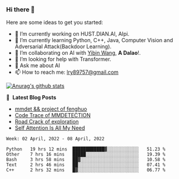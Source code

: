 ### Hi there 👋

<!--
**LRY89757/LRY89757** is a ✨ _special_ ✨ repository because its `README.md` (this file) appears on your GitHub profile.
-->
Here are some ideas to get you started:

- 🔭 I’m currently working on HUST.DIAN.AI, AIpi.
- 🌱 I’m currently learning Python, C++, Java, Computer Vision and Adversarial Attack(Backdoor Learning).
- 👯 I’m collaborating on AI with [Yibin Wang](https://github.com/flyleeee), **A Dalao**!.
- 🤔 I’m looking for help with Transformer.
- 💬 Ask me about AI
- 📫 How to reach me: lry89757@gmail.com
<!-- - 😄 Pronouns: ... -->
<!-- - ⚡ Fun fact: ... -->

[![Anurag's github stats](https://github-readme-stats.vercel.app/api?username=LRY89757)](https://github.com/anuraghazra/github-readme-stats)

📕 &nbsp;**Latest Blog Posts**
<!-- BLOG-POST-LIST:START -->
- [mmdet && project of fenghuo](https://lry89757.github.io/2021/11/09/mmdet-project-of-fenghuo/)
- [Code Trace of MMDETECTION](https://lry89757.github.io/2021/10/16/code-trace-of-mmdetection/)
- [Road Crack of exploration](https://lry89757.github.io/2021/10/04/lu-mian-lie-feng-shu-ju-ji-diao-yan/)
- [Self Attention Is All My Need](https://lry89757.github.io/2021/10/13/self-attention-is-all-my-need/)
<!-- - [God Mode in browsers: document.designMode = "on"](https://dev.to/gautamkrishnar/god-mode-in-browsers-document-designmode-on-2pmo) -->
<!-- BLOG-POST-LIST:END -->

<!--START_SECTION:waka-->
```text
Week: 02 April, 2022 - 08 April, 2022

Python   19 hrs 12 mins  ████████████▓░░░░░░░░░░░░   51.23 % 
Other    7 hrs 16 mins   █████░░░░░░░░░░░░░░░░░░░░   19.39 % 
Bash     3 hrs 58 mins   ██▓░░░░░░░░░░░░░░░░░░░░░░   10.58 % 
Text     2 hrs 46 mins   ██░░░░░░░░░░░░░░░░░░░░░░░   07.41 % 
C++      2 hrs 32 mins   █▓░░░░░░░░░░░░░░░░░░░░░░░   06.77 % 
```
<!--END_SECTION:waka-->

